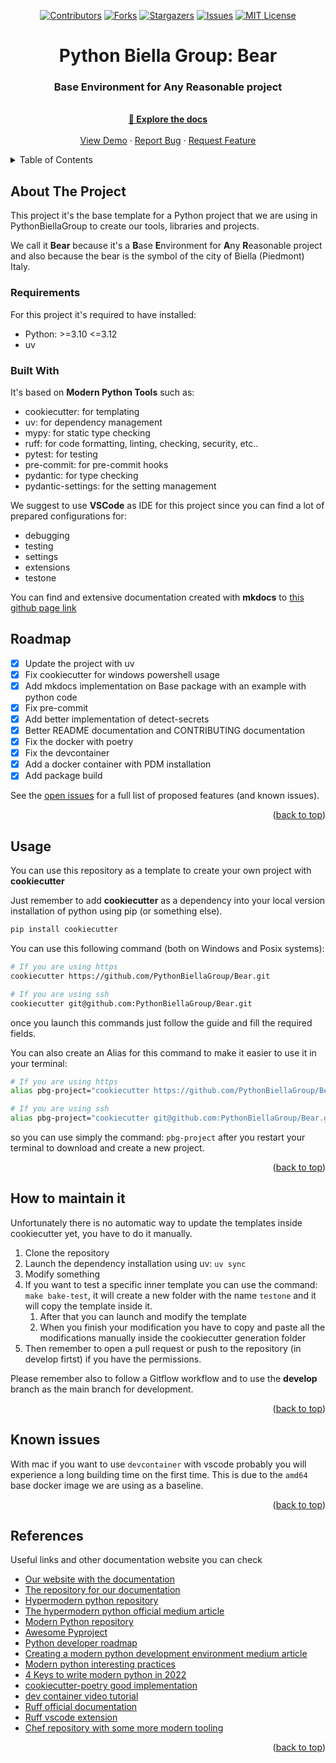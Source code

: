 
<a name="readme-top"></a>
<div align="center">

[![Contributors][contributors-shield]][contributors-url] [![Forks][forks-shield]][forks-url] [![Stargazers][stars-shield]][stars-url] [![Issues][issues-shield]][issues-url] [![MIT License][license-shield]][license-url]
</div>
<div align="center">

  <h1 align="center">Python Biella Group: Bear</h1>
  <p align="center">
    <h3> Base Environment for Any Reasonable project</h3>
    <br />
    <a href="your_link"><strong> &#128217 Explore the docs</strong></a>
    <br />
    <br />
    <a href="your_link">View Demo</a>
    ·
    <a href="https://github.com/PythonBiellaGroup/Bear/issues">Report Bug</a>
    ·
    <a href="https://github.com/PythonBiellaGroup/Bear/pulls">Request Feature</a>
  </p>
</div>

<details>
  <summary>Table of Contents</summary>
  <ol>
    <li><a href="#about-the-project">About The Project</a></li>
    <li><a href="#built-with">Built With</a></li>
    <li><a href="#roadmap">Roadmap</a></li>
    <li><a href="#usage">Usage</a></li>
    <li><a href="#how-to-mantain-it">How to maintain it</a></li>
    <li><a href="#technical-documentation">Technical Documentation</a></li>
    <li><a href="#contributing">Contributing</a></li>
    <li><a href="#license">License</a></li>
    <li><a href="#known-issues">Known issues</a></li>
    <li><a href="#contacts">Contacts</a></li>
    <li><a href="#references">References</a></li>
  </ol>
</details>

## About The Project

This project it's the base template for a Python project that we are using in PythonBiellaGroup to create our tools, libraries and projects.

We call it **Bear** because it's a **B**ase **E**nvironment for **A**ny **R**easonable project and also because the bear is the symbol of the city of Biella (Piedmont) Italy.

### Requirements

For this project it's required to have installed:

- Python: >=3.10 <=3.12
- uv

### Built With

It's based on **Modern Python Tools** such as:

- cookiecutter: for templating
- uv: for dependency management
- mypy: for static type checking
- ruff: for code formatting, linting, checking, security, etc..
- pytest: for testing
- pre-commit: for pre-commit hooks
- pydantic: for type checking
- pydantic-settings: for the setting management

We suggest to use **VSCode** as IDE for this project since you can find a lot of prepared configurations for:

- debugging
- testing
- settings
- extensions
- testone

You can find and extensive documentation created with **mkdocs** to [this github page link](https://pythonbiellagroup.github.io/bear/)

## Roadmap

- [x] Update the project with uv
- [x] Fix cookiecutter for windows powershell usage
- [x] Add mkdocs implementation on Base package with an example with python code
- [x] Fix pre-commit
- [x] Add better implementation of detect-secrets
- [x] Better README documentation and CONTRIBUTING documentation
- [x] Fix the docker with poetry
- [x] Fix the devcontainer
- [x] Add a docker container with PDM installation
- [x] Add package build

See the [open issues](https://github.com/PythonBiellaGroup/Bear/issues) for a full list of proposed features (and known issues).

<p align="right">(<a href="#readme-top">back to top</a>)</p>

## Usage

You can use this repository as a template to create your own project with **cookiecutter**

Just remember to add **cookiecutter** as a dependency into your local version installation of python using pip (or something else).

```bash
pip install cookiecutter
```

You can use this following command (both on Windows and Posix systems):

```bash
# If you are using https
cookiecutter https://github.com/PythonBiellaGroup/Bear.git

# If you are using ssh
cookiecutter git@github.com:PythonBiellaGroup/Bear.git
```

once you launch this commands just follow the guide and fill the required fields.

You can also create an Alias for this command to make it easier to use it in your terminal:

```bash
# If you are using https
alias pbg-project="cookiecutter https://github.com/PythonBiellaGroup/Bear.git --overwrite-if-exists"

# If you are using ssh
alias pbg-project="cookiecutter git@github.com:PythonBiellaGroup/Bear.git --overwrite-if-exists"
```

so you can use simply the command: `pbg-project` after you restart your terminal to download and create a new project.

<p align="right">(<a href="#readme-top">back to top</a>)</p>

## How to maintain it

Unfortunately there is no automatic way to update the templates inside cookiecutter yet, you have to do it manually.

1. Clone the repository
2. Launch the dependency installation using uv: `uv sync`
3. Modify something
4. If you want to test a specific inner template you can use the command: `make bake-test`, it will create a new folder with the name `testone` and it will copy the template inside it.
   1. After that you can launch and modify the template
   2. When you finish your modification you have to copy and paste all the modifications manually inside the cookiecutter generation folder
5. Then remember to open a pull request or push to the repository (in develop firtst) if you have the permissions.

Please remember also to follow a Gitflow workflow and to use the **develop** branch as the main branch for development.

<p align="right">(<a href="#readme-top">back to top</a>)</p>

## Known issues

With mac if you want to use `devcontainer` with vscode probably you will experience a long building time on the first time. This is due to the `amd64` base docker image we are using as a baseline.

<p align="right">(<a href="#readme-top">back to top</a>)</p>

## References

Useful links and other documentation website you can check

- [Our website with the documentation](https://pythonbiellagroup.it)
- [The repository for our documentation](https://github.com/PythonBiellaGroup/doc-website)
- [Hypermodern python repository](https://github.com/cjolowicz/hypermodern-python)
- [The hypermodern python official medium article](https://medium.com/@cjolowicz/hypermodern-python-d44485d9d769)
- [Modern Python repository](https://github.com/rhettinger/modernpython)
- [Awesome Pyproject](https://github.com/carlosperate/awesome-pyproject/blob/master/README.md)
- [Python developer roadmap](https://roadmap.sh/python/)
- [Creating a modern python development environment medium article](https://itnext.io/creating-a-modern-python-development-environment-3d383c944877)
- [Modern python interesting practices](https://www.stuartellis.name/articles/python-modern-practices/)
- [4 Keys to write modern python in 2022](https://www.infoworld.com/article/3648061/4-keys-to-writing-modern-python-in-2022.html)
- [cookiecutter-poetry good implementation](https://github.com/fpgmaas/cookiecutter-poetry)
- [dev container video tutorial](https://www.youtube.com/watch?v=0H2miBK_gAk)
- [Ruff official documentation](https://github.com/charliermarsh/ruff/blob/main/README.md)
- [Ruff vscode extension](https://marketplace.visualstudio.com/items?itemName=charliermarsh.ruff)
- [Chef repository with some more modern tooling](https://github.com/baggiponte/chef)

<p align="right">(<a href="#readme-top">back to top</a>)</p>

[contributors-shield]: https://img.shields.io/github/contributors/PythonBiellaGroup/Bear.svg?style=for-the-badge
[contributors-url]: https://github.com/PythonBiellaGroup/Bear/graphs/contributors
[forks-shield]: https://img.shields.io/github/forks/PythonBiellaGroup/Bear.svg?style=for-the-badge
[forks-url]: https://github.com/PythonBiellaGroup/Bear/forks
[stars-shield]: https://img.shields.io/github/stars/PythonBiellaGroup/Bear.svg?style=for-the-badge
[stars-url]: https://github.com/PythonBiellaGroup/Bear/stargazers
[issues-shield]: https://img.shields.io/github/issues/PythonBiellaGroup/Bear.svg?style=for-the-badge
[issues-url]: https://github.com/PythonBiellaGroup/Bear/issues
[license-shield]: https://img.shields.io/github/license/PythonBiellaGroup/Bear.svg?style=for-the-badge
[license-url]: https://github.com/PythonBiellaGroup/Bear/blob/main/LICENSE
[contacts-shield]: https://img.shields.io/badge/linktree-39E09B?style=for-the-badge&logo=linktree&logoColor=white
[contacts-url]: https://linktr.ee/PythonBiellaGroup
